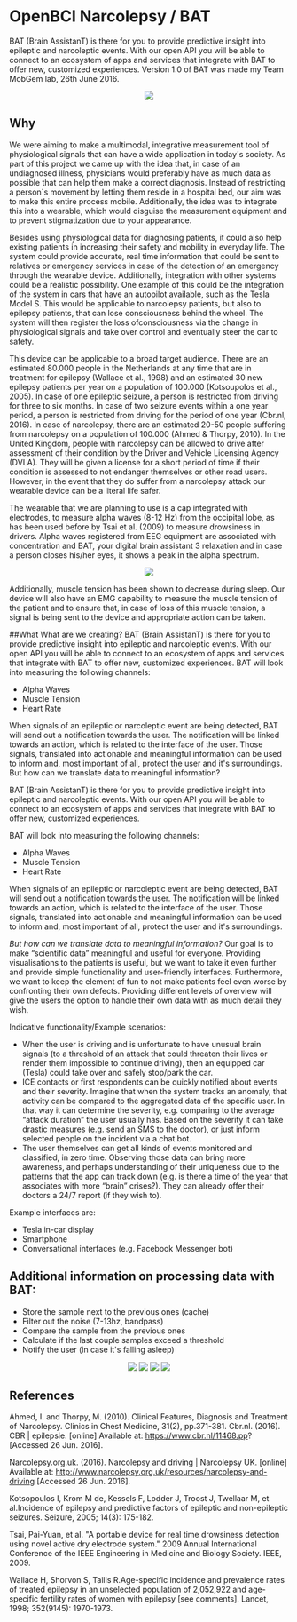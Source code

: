 # OpenBCI Narcolepsy / BAT
BAT (Brain AssistanT) is there for you to provide predictive insight into epileptic and narcoleptic events. With our open API you will be able to connect to an ecosystem of apps and services that integrate with BAT to offer new, customized experiences. Version 1.0 of BAT was made my Team MobGem lab, 26th June 2016.

<p align="center"> 
<img src="https://github.com/HackTheBrain/openbci-narcolepsy/blob/master/images/Schermafbeelding%202016-12-01%20om%2012.55.20%20a.m..png">
</p>

## Why
We were aiming to make a multimodal, integrative measurement tool of physiological signals that can have a wide application in today´s society. As part of this project we came up with the idea that, in case of an undiagnosed illness, physicians would preferably have as much data as possible that can help them make a correct diagnosis. Instead of restricting a person´s movement by letting them reside in a hospital bed, our aim was to make this entire process mobile.
Additionally, the idea was to integrate this into a wearable, which would disguise the measurement equipment and to prevent stigmatization due to your appearance.

Besides using physiological data for diagnosing patients, it could also help existing patients in increasing their safety and mobility in everyday life. The system could provide accurate, real time information that could be sent to relatives or emergency services in case of the detection of an emergency through the wearable device. Additionally, integration with other systems could be a realistic possibility. One example of this could be the integration of the system in cars that have an autopilot available, such as the Tesla Model S. This would be applicable to narcolepsy patients, but also to epilepsy patients, that can lose consciousness behind the wheel. The system will then register the loss ofconsciousness via the change in physiological signals and take over control and eventually steer the car to safety.

This device can be applicable to a broad target audience. There are an estimated 80.000 people in the Netherlands at any time that are in treatment for epilepsy (Wallace et al., 1998) and an estimated 30 new epilepsy patients per year on a population of 100.000 (Kotsoupolos et al., 2005). In case of one epileptic seizure, a person is restricted from driving for three to six months. In case of two seizure events within a one year period, a person is restricted from driving for the period of one year (Cbr.nl, 2016). In case of narcolepsy, there are an estimated 20-50 people suffering from narcolepsy on a population of 100.000 (Ahmed & Thorpy, 2010). In the United Kingdom, people with narcolepsy can be allowed to drive after assessment of their condition by the Driver and Vehicle Licensing Agency (DVLA). They will be given a license for a short period of time if their condition is assessed to not endanger themselves or other road users. However, in the event that they do suffer from a narcolepsy attack our wearable device can be a literal life safer.

The wearable that we are planning to use is a cap integrated with electrodes, to measure alpha waves (8-12 Hz) from the occipital lobe, as has been used before by Tsai et al. (2009) to measure drowsiness in drivers. Alpha waves registered from EEG equipment are associated with concentration and BAT, your digital brain assistant 3 relaxation and in case a person closes his/her eyes, it shows a peak in the alpha spectrum.

<p align="center"> 
<img src="https://github.com/HackTheBrain/openbci-narcolepsy/blob/master/images/Schermafbeelding%202016-12-01%20om%2012.50.02%20a.m..png">
</p>

Additionally, muscle tension has been shown to decrease during sleep. Our device will also have an EMG capability to measure the muscle tension of the patient and to ensure that, in case of loss of this muscle tension, a signal is being sent to the device and appropriate action can be taken.

##What
What are we creating?
BAT (Brain AssistanT) is there for you to provide predictive insight into epileptic
and narcoleptic events. With our open API you will be able to connect to an
ecosystem of apps and services that integrate with BAT to offer new, customized
experiences.
BAT will look into measuring the following channels:

- Alpha Waves
- Muscle Tension
- Heart Rate

When signals of an epileptic or narcoleptic event are being detected, BAT will
send out a notification towards the user. The notification will be linked towards
an action, which is related to the interface of the user.
Those signals, translated into actionable and meaningful information can be
used to inform and, most important of all, protect the user and it's surroundings.
But how can we translate data to meaningful information?

BAT (Brain AssistanT) is there for you to provide predictive insight into epileptic and narcoleptic events. With our open API you will be able to connect to an ecosystem of apps and services that integrate with BAT to offer new, customized experiences.

BAT will look into measuring the following channels:

- Alpha Waves
- Muscle Tension
- Heart Rate

When signals of an epileptic or narcoleptic event are being detected, BAT will send out a notification towards the user. The notification will be linked towards an action, which is related to the interface of the user.
Those signals, translated into actionable and meaningful information can be used to inform and, most important of all, protect the user and it's surroundings. 

*But how can we translate data to meaningful information?*
Our goal is to make “scientific data” meaningful and useful for everyone. Providing visualisations to the patients is useful, but we want to take it even further and provide simple functionality and user-friendly interfaces. Furthermore, we want to keep the element of fun to not make patients feel even worse by confronting their own defects. Providing different levels of overview will give the users the option to handle their own data with as much detail they wish.

Indicative functionality/Example scenarios:

- When the user is driving and is unfortunate to have unusual brain signals (to a threshold of an attack that could threaten their lives or render them impossible to continue driving), then an equipped car (Tesla) could take over and safely stop/park the car.
- ICE contacts or first respondents can be quickly notified about events and their severity. Imagine that when the system tracks an anomaly, that activity can be compared to the aggregated data of the specific user. In that way it can determine the severity, e.g. comparing to the average “attack duration” the user usually has. Based on the severity it can take drastic measures (e.g. send an SMS to the doctor), or just inform selected people on the incident via a chat bot.
- The user themselves can get all kinds of events monitored and classified, in zero time. Observing those data can bring more awareness, and perhaps understanding of their uniqueness due to the patterns that the app can track down (e.g. is there a time of the year that associates with more “brain” crises?). They can already offer their doctors a 24/7 report (if they wish to).

Example interfaces are:

- Tesla in-car display
- Smartphone
- Conversational interfaces (e.g. Facebook Messenger bot)

## Additional information on processing data with BAT:

- Store the sample next to the previous ones (cache)
- Filter out the noise (7-13hz, bandpass)
- Compare the sample from the previous ones
- Calculate if the last couple samples exceed a threshold
- Notify the user (in case it's falling asleep)

<p align="center">

<img src="https://github.com/HackTheBrain/openbci-narcolepsy/blob/master/images/Schermafbeelding%202016-12-01%20om%2012.50.13%20a.m..png">

<img src="https://github.com/HackTheBrain/openbci-narcolepsy/blob/master/images/Schermafbeelding%202016-12-01%20om%2012.50.22%20a.m..png">

<img src="https://github.com/HackTheBrain/openbci-narcolepsy/blob/master/images/Schermafbeelding%202016-12-01%20om%2012.50.33%20a.m..png">

<img src="https://github.com/HackTheBrain/openbci-narcolepsy/blob/master/images/Schermafbeelding%202016-12-01%20om%2012.50.42%20a.m..png">

</p>

## References
Ahmed, I. and Thorpy, M. (2010). Clinical Features, Diagnosis and Treatment of Narcolepsy. Clinics in Chest Medicine, 31(2), pp.371-381. Cbr.nl. (2016). CBR | epilepsie. [online] Available at: https://www.cbr.nl/11468.pp? [Accessed 26 Jun. 2016].

Narcolepsy.org.uk. (2016). Narcolepsy and driving | Narcolepsy UK. [online] Available at: http://www.narcolepsy.org.uk/resources/narcolepsy-and-driving [Accessed 26 Jun. 2016].

Kotsopoulos I, Krom M de, Kessels F, Lodder J, Troost J, Twellaar M, et al.Incidence of epilepsy and predictive factors of epileptic and non-epileptic seizures. Seizure, 2005; 14(3): 175-182.

Tsai, Pai-Yuan, et al. "A portable device for real time drowsiness detection using novel active dry electrode system." 2009 Annual International Conference of the IEEE Engineering in Medicine and Biology Society. IEEE, 2009.

Wallace H, Shorvon S, Tallis R.Age-specific incidence and prevalence rates of treated epilepsy in an unselected population of 2,052,922 and age-specific fertility rates of women with epilepsy [see comments]. Lancet, 1998; 352(9145):
1970-1973.
